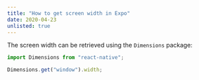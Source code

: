 ```yaml
---
title: "How to get screen width in Expo"
date: 2020-04-23
unlisted: true
---
```


The screen width can be retrieved using the `Dimensions` package:

```javascript
import Dimensions from "react-native";

Dimensions.get("window").width;
```
